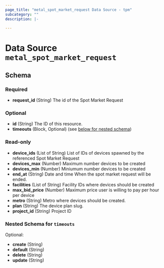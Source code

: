 ```yaml
---
page_title: "metal_spot_market_request Data Source - tpm"
subcategory: ""
description: |-
  
---
```


# Data Source `metal_spot_market_request`





## Schema

### Required

- **request_id** (String) The id of the Spot Market Request

### Optional

- **id** (String) The ID of this resource.
- **timeouts** (Block, Optional) (see [below for nested schema](#nestedblock--timeouts))

### Read-only

- **device_ids** (List of String) List of IDs of devices spawned by the referenced Spot Market Request
- **devices_max** (Number) Maximum number devices to be created
- **devices_min** (Number) Miniumum number devices to be created
- **end_at** (String) Date and time When the spot market request will be ended.
- **facilities** (List of String) Facility IDs where devices should be created
- **max_bid_price** (Number) Maximum price user is willing to pay per hour per device
- **metro** (String) Metro where devices should be created.
- **plan** (String) The device plan slug.
- **project_id** (String) Project ID

<a id="nestedblock--timeouts"></a>
### Nested Schema for `timeouts`

Optional:

- **create** (String)
- **default** (String)
- **delete** (String)
- **update** (String)


